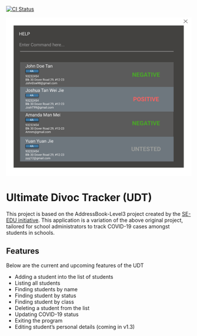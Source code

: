 [![CI Status](https://github.com/se-edu/addressbook-level3/workflows/Java%20CI/badge.svg)](https://github.com/se-edu/addressbook-level3/actions)

![Ui](docs/images/Ui.png)

# Ultimate Divoc Tracker (UDT)

This project is based on the AddressBook-Level3 project created by the [SE-EDU initiative](https://se-education.org).
This application is a variation of the above original project, tailored for school administrators to track COVID-19 cases amongst students in schools.

## Features

Below are the current and upcoming features of the UDT
* Adding a student into the list of students
* Listing all students
* Finding students by name
* Finding student by status
* Finding student by class
* Deleting a student from the list
* Updating COVID-19 status
* Exiting the program
* Editing student’s personal details (coming in v1.3)
